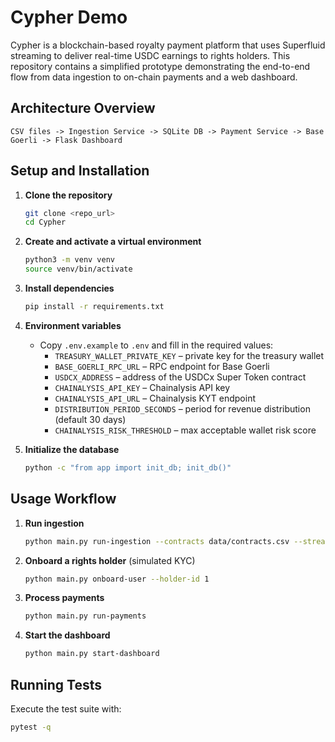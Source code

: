 # Cypher Demo

Cypher is a blockchain-based royalty payment platform that uses Superfluid streaming to deliver real-time USDC earnings to rights holders. This repository contains a simplified prototype demonstrating the end-to-end flow from data ingestion to on-chain payments and a web dashboard.

## Architecture Overview
```
CSV files -> Ingestion Service -> SQLite DB -> Payment Service -> Base Goerli -> Flask Dashboard
```

## Setup and Installation
1. **Clone the repository**
   ```bash
   git clone <repo_url>
   cd Cypher
   ```
2. **Create and activate a virtual environment**
   ```bash
   python3 -m venv venv
   source venv/bin/activate
   ```
3. **Install dependencies**
   ```bash
   pip install -r requirements.txt
   ```
4. **Environment variables**
   - Copy `.env.example` to `.env` and fill in the required values:
     - `TREASURY_WALLET_PRIVATE_KEY` – private key for the treasury wallet
     - `BASE_GOERLI_RPC_URL` – RPC endpoint for Base Goerli
     - `USDCX_ADDRESS` – address of the USDCx Super Token contract
     - `CHAINALYSIS_API_KEY` – Chainalysis API key
     - `CHAINALYSIS_API_URL` – Chainalysis KYT endpoint
     - `DISTRIBUTION_PERIOD_SECONDS` – period for revenue distribution (default 30 days)
     - `CHAINALYSIS_RISK_THRESHOLD` – max acceptable wallet risk score

5. **Initialize the database**
   ```bash
   python -c "from app import init_db; init_db()"
   ```

## Usage Workflow
1. **Run ingestion**
   ```bash
   python main.py run-ingestion --contracts data/contracts.csv --streaming data/streaming.csv
   ```
2. **Onboard a rights holder** (simulated KYC)
   ```bash
   python main.py onboard-user --holder-id 1
   ```
3. **Process payments**
   ```bash
   python main.py run-payments
   ```
4. **Start the dashboard**
   ```bash
   python main.py start-dashboard
   ```

## Running Tests
Execute the test suite with:
```bash
pytest -q
```
